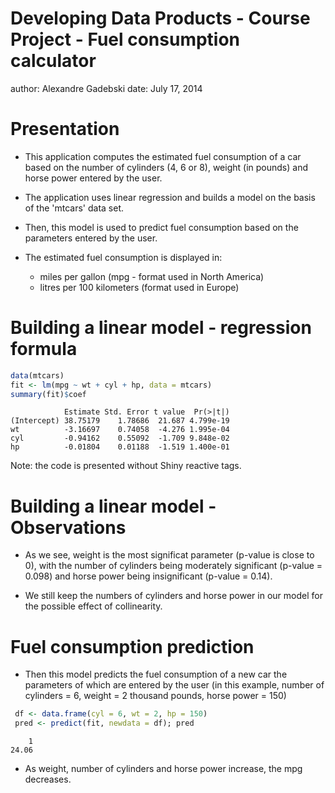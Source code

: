 Developing Data Products - Course Project - Fuel consumption calculator
========================================================
author: Alexandre Gadebski
date: July 17, 2014

Presentation
========================================================

- This application computes the estimated fuel consumption of a car based on the number of cylinders (4, 6 or 8), weight (in pounds) and horse power entered by the user.

- The application uses linear regression and builds a model on the basis of the 'mtcars' data set.

- Then, this model is used to predict fuel consumption based on the parameters entered by the user.

- The estimated fuel consumption is displayed in:
    - miles per gallon (mpg - format used in North America)
    - litres per 100 kilometers (format used in Europe)


Building a linear model - regression formula
========================================================


```r
data(mtcars)
fit <- lm(mpg ~ wt + cyl + hp, data = mtcars)
summary(fit)$coef
```

```
            Estimate Std. Error t value  Pr(>|t|)
(Intercept) 38.75179    1.78686  21.687 4.799e-19
wt          -3.16697    0.74058  -4.276 1.995e-04
cyl         -0.94162    0.55092  -1.709 9.848e-02
hp          -0.01804    0.01188  -1.519 1.400e-01
```
Note: the code is presented without Shiny reactive tags.

Building a linear model - Observations
========================================================
- As we see, weight is the most significat parameter (p-value is close to 0), with the number of cylinders
being moderately significant (p-value = 0.098) and horse power being insignificant (p-value = 0.14).

- We still keep the numbers of cylinders and horse power in our model for the possible
effect of collinearity.

Fuel consumption prediction
========================================================
- Then this model predicts the fuel consumption of a new car the parameters of which
  are entered by the user (in this example, number of cylinders = 6, weight = 2 thousand pounds, horse power = 150)


```r
 df <- data.frame(cyl = 6, wt = 2, hp = 150)
 pred <- predict(fit, newdata = df); pred
```

```
    1 
24.06 
```

- As weight, number of cylinders and horse power increase, the mpg decreases.
